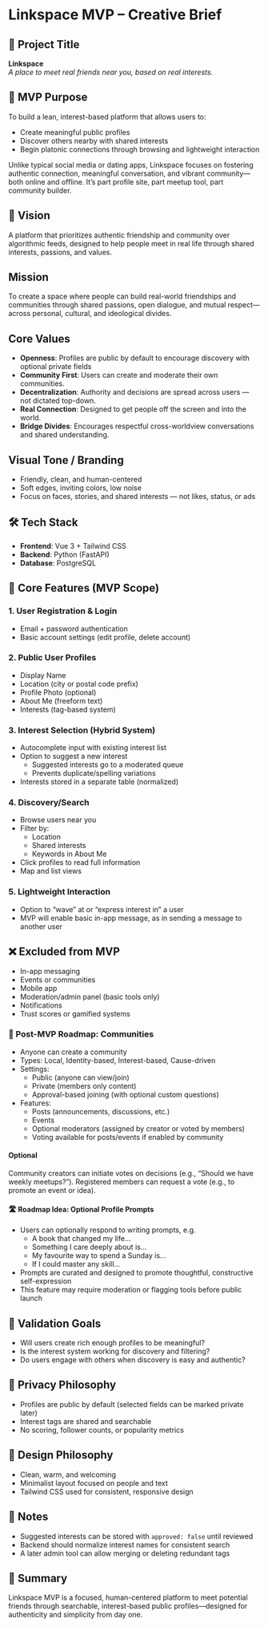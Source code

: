 # Linkspace MVP – Creative Brief

## 🎯 Project Title

**Linkspace**  
_A place to meet real friends near you, based on real interests._

## 📌 MVP Purpose

To build a lean, interest-based platform that allows users to:

- Create meaningful public profiles
- Discover others nearby with shared interests
- Begin platonic connections through browsing and lightweight interaction

Unlike typical social media or dating apps, Linkspace focuses on fostering authentic connection, meaningful conversation, and vibrant community—both online and offline. It’s part profile site, part meetup tool, part community builder.

## 🧭 Vision

A platform that prioritizes authentic friendship and community over algorithmic feeds, designed to help people meet in real life through shared interests, passions, and values.

## Mission

To create a space where people can build real-world friendships and communities through shared passions, open dialogue, and mutual respect—across personal, cultural, and ideological divides.

## Core Values

- **Openness**: Profiles are public by default to encourage discovery with optional private fields
- **Community First**: Users can create and moderate their own communities.
- **Decentralization**: Authority and decisions are spread across users — not dictated top-down.
- **Real Connection**: Designed to get people off the screen and into the world.
- **Bridge Divides**: Encourages respectful cross-worldview conversations and shared understanding.

## Visual Tone / Branding

- Friendly, clean, and human-centered
- Soft edges, inviting colors, low noise
- Focus on faces, stories, and shared interests — not likes, status, or ads

## 🛠️ Tech Stack

- **Frontend**: Vue 3 + Tailwind CSS
- **Backend**: Python (FastAPI)
- **Database**: PostgreSQL

## 🧱 Core Features (MVP Scope)

### 1. User Registration & Login

- Email + password authentication
- Basic account settings (edit profile, delete account)

### 2. Public User Profiles

- Display Name
- Location (city or postal code prefix)
- Profile Photo (optional)
- About Me (freeform text)
- Interests (tag-based system)

### 3. Interest Selection (Hybrid System)

- Autocomplete input with existing interest list
- Option to suggest a new interest
  - Suggested interests go to a moderated queue
  - Prevents duplicate/spelling variations
- Interests stored in a separate table (normalized)

### 4. Discovery/Search

- Browse users near you
- Filter by:
  - Location
  - Shared interests
  - Keywords in About Me
- Click profiles to read full information
- Map and list views

### 5. Lightweight Interaction

- Option to “wave” at or “express interest in” a user
- MVP will enable basic in-app message, as in sending a message to another user

## ❌ Excluded from MVP

- In-app messaging
- Events or communities
- Mobile app
- Moderation/admin panel (basic tools only)
- Notifications
- Trust scores or gamified systems

### 🧭 Post-MVP Roadmap: Communities

- Anyone can create a community
- Types: Local, Identity-based, Interest-based, Cause-driven
- Settings:
  - Public (anyone can view/join)
  - Private (members only content)
  - Approval-based joining (with optional custom questions)
- Features:
  - Posts (announcements, discussions, etc.)
  - Events
  - Optional moderators (assigned by creator or voted by members)
  - Voting available for posts/events if enabled by community

#### Optional

Community creators can initiate votes on decisions (e.g., “Should we have weekly meetups?”).
Registered members can request a vote (e.g., to promote an event or idea).

#### 🛣️ Roadmap Idea: Optional Profile Prompts

- Users can optionally respond to writing prompts, e.g.
  - A book that changed my life...
  - Something I care deeply about is...
  - My favourite way to spend a Sunday is...
  - If I could master any skill...
- Prompts are curated and designed to promote thoughtful, constructive self-expression
- This feature may require moderation or flagging tools before public launch

## 🧪 Validation Goals

- Will users create rich enough profiles to be meaningful?
- Is the interest system working for discovery and filtering?
- Do users engage with others when discovery is easy and authentic?

## 🔐 Privacy Philosophy

- Profiles are public by default (selected fields can be marked private later)
- Interest tags are shared and searchable
- No scoring, follower counts, or popularity metrics

## 🎨 Design Philosophy

- Clean, warm, and welcoming
- Minimalist layout focused on people and text
- Tailwind CSS used for consistent, responsive design

## 📎 Notes

- Suggested interests can be stored with `approved: false` until reviewed
- Backend should normalize interest names for consistent search
- A later admin tool can allow merging or deleting redundant tags

## 💬 Summary

Linkspace MVP is a focused, human-centered platform to meet potential friends through searchable, interest-based public profiles—designed for authenticity and simplicity from day one.
